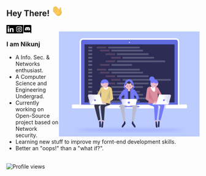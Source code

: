## Hey There! <img src="Hi.gif" width="30px"></h2>

<a href="https://www.linkedin.com/in/nikunj-kunduru/">
  <img src="linkedin.svg" align="left" alt="Nikunj's Linkdein" width="22px"/>
</a>

<a href="https://www.instagram.com/kunduru_nikunj/">
  <img src="instagram.svg" align="left" alt="Nikunj's Instagram" width="22px"/>
</a>

<a href="https://discordapp.com/users/701818920255881367">
  <img src="discord.svg" align="left" alt="Nikunj's Discord Profile" width="22px">
</a>


<br />
<img align="right" alt="GIF" src="developers.gif" height ="275px" weidth ="275px" />

### I am Nikunj
- A Info. Sec. & Networks enthusiast.
- A Computer Science and Engineering Undergrad. 
- Currently working on Open-Source project based on Network security.
- Learning new stuff to improve my fornt-end development skills. 
- Better an "oops!" than a "what if?".

<br />
<img src="https://komarev.com/ghpvc/?username=nikunjkunduru&style=for-the-badge" align="left" alt="Profile views" />
